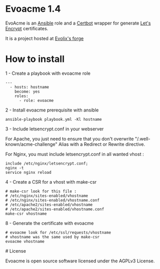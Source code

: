 # Evoacme 1.4

EvoAcme is an [Ansible](https://www.ansible.com/) role and a [Certbot](https://certbot.eff.org) wrapper for generate [Let's Encrypt](https://letsencrypt.org/) certificates.

It is a project hosted at [Evolix's forge](https://forge.evolix.org/projects/ansible-roles/repository/revisions/master/show/evoacme)

# How to install

1 - Create a playbook with evoacme role

~~~
---
  - hosts: hostname
    become: yes
    roles:
      - role: evoacme
~~~

2 - Install evoacme prerequisite with ansible

~~~
ansible-playbook playbook.yml -Kl hostname
~~~

3 - Include letsencrypt.conf in your webserver

For Apache, you just need to ensure that you don't overwrite "/.well-known/acme-challenge" Alias with a Redirect or Rewrite directive.

For Nginx, you must include letsencrypt.conf in all wanted vhost :

~~~
include /etc/nginx/letsencrypt.conf;
nginx -t
service nginx reload
~~~

4 - Create a CSR for a vhost with make-csr

~~~
# make-csr look for this file :
# /etc/nginx/sites-enabled/vhostname
# /etc/nginx/sites-enabled/vhostname.conf
# /etc/apache2/sites-enabled/vhostname
# /etc/apache2/sites-enabled/vhostname.conf
make-csr vhostname
~~~

8 - Generate the certificate with evoacme

~~~
# evoacme look for /etc/ssl/requests/vhostname
# vhostname was the same used by make-csr
evoacme vhostname
~~~

# License

Evoacme is open source software licensed under the AGPLv3 License.
